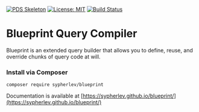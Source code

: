 [![PDS Skeleton](https://img.shields.io/badge/pds-skeleton-blue.svg?style=flat-square)](https://github.com/php-pds/skeleton) [![License: MIT](https://img.shields.io/badge/License-MIT-yellow.svg)](https://opensource.org/licenses/MIT) [![Build Status](https://travis-ci.org/sypherlev/blueprint.svg?branch=master)](https://travis-ci.org/sypherlev/blueprint)

# Blueprint Query Compiler

Blueprint is an extended query builder that allows you to define, reuse, and override chunks of query code at will.

### Install via Composer

`composer require sypherlev/blueprint`

Documentation is available at [https://sypherlev.github.io/blueprint/](https://sypherlev.github.io/blueprint/)
